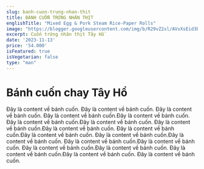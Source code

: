 ```yaml
---
slug: banh-cuon-trung-nhan-thit
title: BÁNH CUỐN TRỨNG NHÂN THỊT
englishTitle: "Mixed Egg & Pork Steam Rice-Paper Rolls"
image: "https://blogger.googleusercontent.com/img/b/R29vZ2xl/AVvXsEid3BHMtaFFkHJx8siitslnVU5Q0dYK_fJRrlFNUYZc9MSFCL2l7TFbV7JJqc9uCL2Av0-iR7h-Nb3X11EqQzRwpLcwOvUtPPFQPWeZuQVDC61kQtFb97QuF964x4P9TIKLX7D6PtrOsB3wHN7JmiKbmv-tm0i91253ld3yljMfbWL9ow/s1600/CuonTrungNhanThit.jpg"
excerpt: Cuốn trứng nhân thịt Tây Hồ 
date: '2023-11-13'
price: '54.000'
isFeatured: true
isVegetarian: false
type: "man"
---
```

# Bánh cuốn chay Tây Hồ

Đây là content về bánh cuốn. Đây là content về bánh cuốn. Đây là content về bánh cuốn. Đây là content về bánh cuốn.Đây là content về bánh cuốn. Đây là content về bánh cuốn.Đây là content về bánh cuốn. Đây là content về bánh cuốn.Đây là content về bánh cuốn. Đây là content về bánh cuốn.Đây là content về bánh cuốn. Đây là content về bánh cuốn.Đây là content về bánh cuốn. Đây là content về bánh cuốn.Đây là content về bánh cuốn. Đây là content về bánh cuốn.Đây là content về bánh cuốn. Đây là content về bánh cuốn.Đây là content về bánh cuốn. Đây là content về bánh cuốn.